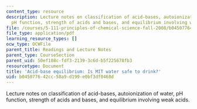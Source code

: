 ```yaml
---
content_type: resource
description: Lecture notes on classification of acid-bases, autoionization of water,
  pH function, strength of acids and bases, and equilibrium involving weak acids.
file: /courses/5-111-principles-of-chemical-science-fall-2008/b045077642cc58a9d199e0bf3df0468d_lecnotes21.pdf
file_type: application/pdf
learning_resource_types: []
ocw_type: OCWFile
parent_title: Readings and Lecture Notes
parent_type: CourseSection
parent_uid: 50ef108c-fdf3-2139-3c6d-b5f225678fb3
resourcetype: Document
title: 'Acid-base equilibrium: Is MIT water safe to drink?'
uid: b0450776-42cc-58a9-d199-e0bf3df0468d
---
```

Lecture notes on classification of acid-bases, autoionization of water, pH function, strength of acids and bases, and equilibrium involving weak acids.

